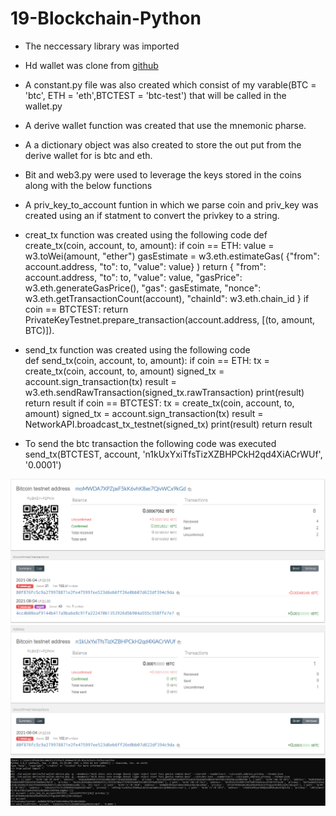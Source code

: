 # 19-Blockchain-Python

- The neccessary library was imported

- Hd wallet was clone from 
    [github](https://github.com/dan-da/hd-wallet-derive/)

- A constant.py file was also created which consist of my varable(BTC = 'btc', ETH = 'eth',BTCTEST = 'btc-test') that will be called in the wallet.py

- A derive wallet function was created that use the mnemonic pharse.

- A a dictionary object was also created to store the out put from the derive wallet for is btc and eth.

- Bit and web3.py were used to leverage the keys stored in the coins along with the below functions

- A priv_key_to_account funtion in which we parse coin and priv_key was created using an if statment to convert the privkey to a string.

- creat_tx function was created using the following code
def create_tx(coin, account, to, amount):
    if coin == ETH:
        value = w3.toWei(amount, "ether") 
        gasEstimate = w3.eth.estimateGas(
            {"from": account.address, "to": to, "value": value}
        )
        return {
            "from": account.address,
            "to": to,
            "value": value,
            "gasPrice": w3.eth.generateGasPrice(),
            "gas": gasEstimate,
            "nonce": w3.eth.getTransactionCount(account),
            "chainId": w3.eth.chain_id
        }
    if coin == BTCTEST:
        return PrivateKeyTestnet.prepare_transaction(account.address, [(to, amount, BTC)]).

- send_tx function was created using the following code        
def send_tx(coin, account, to, amount):
    if coin == ETH:
        tx = create_tx(coin, account, to, amount)
        signed_tx = account.sign_transaction(tx)
        result = w3.eth.sendRawTransaction(signed_tx.rawTransaction)
        print(result)
        return result
    if coin == BTCTEST:
        tx = create_tx(coin, account, to, amount)
        signed_tx = account.sign_transaction(tx)
        result = NetworkAPI.broadcast_tx_testnet(signed_tx)
        print(result)
        return result


- To send the btc transaction the following code was executed
send_tx(BTCTEST, account, 'n1kUxYxiTfsTizXZBHPCkH2qd4XiACrWUf', '0.0001')

![alttext](image/Bitcoin1.png)
![alttext](image/Bitcoin2.png)
![alttext](image/Btctranscode.png)